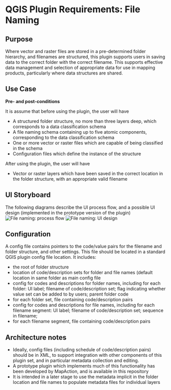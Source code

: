 # QGIS Plugin Requirements: File Naming #
## Purpose ##
Where vector and raster files are stored in a pre-determined folder hierarchy, and filenames are structured, this plugin supports users in saving data to the correct folder with the correct filename. This supports effective data management and selection of appropriate data for use in mapping products, particularly where data structures are shared.

## Use Case ##
**Pre- and post-conditions**

It is assume that before using the plugin, the user will have

- A structured folder structure, no more than three layers deep, which corresponds to a data classification schema
- A file naming schema containing up to five atomic components, corresponding to the data classification schema
- One or more vector or raster files which are capable of being classified in the schema
- Configuration files which define the instance of the structure

After using the plugin, the user will have

- Vector or raster layers which have been saved in the correct location in the folder structure, with an appropriate valid filename

## UI Storyboard ##

The following diagrams describe the UI process flow, and a possible UI design (implemented in the prototype version of the plugin)
![File naming: process flow](https://github.com/mapaction/RAMP-QGIS/blob/master/file_naming_flow.png)
![File naming: UI design](https://github.com/mapaction/RAMP-QGIS/blob/master/file_naming_ui.png)

## Configuration ##

A config file contains pointers to the code/value pairs for the filename and folder structure, and other settings. This file should be located in a standard QGIS plugin config file location. It includes:

- the root of folder structure
- location of code/description sets for folder and file names (default location in same folder as main config file
- config for codes and descriptions for folder names, including for each folder: UI label; filename of code/description set; flag indicating whether value set can be added to by users; parent folder code
- for each folder set, file containing code/description pairs
- config for codes and descriptions for file names, including for each filename segment: UI label; filename of code/description set; sequence in filename;  
- for each filename segment, file containing code/description pairs

## Architecture notes ##

- Ideally, config files (including schedule of code/description pairs) should be in XML, to support integration with other components of this plugin set, and in particular metadata collection and editing.
- A prototype plugin which implements much of this functionality has been developed by MapAction, and is available in this repository
- It is intended in a later stage to use the metadata implicit in the folder location and file names to populate metadata files for individual layers 
